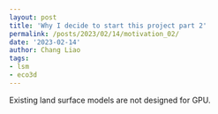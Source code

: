 ```yaml
---
layout: post
title: 'Why I decide to start this project part 2'
permalink: /posts/2023/02/14/motivation_02/
date: '2023-02-14'
author: Chang Liao
tags:
- lsm
- eco3d
---
```


Existing land surface models are not designed for GPU.
